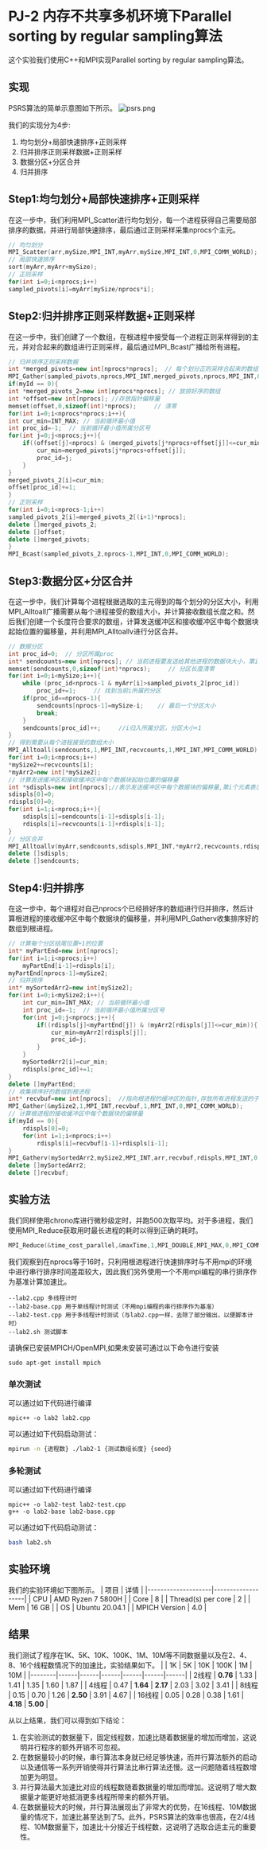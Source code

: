 # PJ-2 内存不共享多机环境下Parallel sorting by regular sampling算法
这个实验我们使用C++和MPI实现Parallel sorting by regular sampling算法。

## 实现
PSRS算法的简单示意图如下所示。
![psrs.png](psrs.png)

我们的实现分为4步:
1. 均匀划分+局部快速排序+正则采样
2. 归并排序正则采样数据+正则采样
3. 数据分区+分区合并
4. 归并排序

## Step1:均匀划分+局部快速排序+正则采样
在这一步中，我们利用MPI\_Scatter进行均匀划分，每一个进程获得自己需要局部排序的数据，并进行局部快速排序，最后通过正则采样采集nprocs个主元。
```cpp
// 均匀划分
MPI_Scatter(arr,mySize,MPI_INT,myArr,mySize,MPI_INT,0,MPI_COMM_WORLD);
// 局部快速排序
sort(myArr,myArr+mySize);
// 正则采样
for(int i=0;i<nprocs;i++)
sampled_pivots[i]=myArr[mySize/nprocs*i];
```

## Step2:归并排序正则采样数据+正则采样
在这一步中，我们创建了一个数组，在根进程中接受每一个进程正则采样得到的主元，并对合起来的数组进行正则采样，最后通过MPI\_Bcast广播给所有进程。
```cpp
// 归并排序正则采样数据
int *merged_pivots=new int[nprocs*nprocs];  // 每个划分正则采样合起来的数组
MPI_Gather(sampled_pivots,nprocs,MPI_INT,merged_pivots,nprocs,MPI_INT,0,MPI_COMM_WORLD);
if(myId == 0){
int *merged_pivots_2=new int[nprocs*nprocs]; // 放排好序的数组
int *offset=new int[nprocs]; //存放指针偏移量
memset(offset,0,sizeof(int)*nprocs);     // 清零
for(int i=0;i<nprocs*nprocs;i++){
int cur_min=INT_MAX; // 当前循环最小值
int proc_id=-1;  // 当前循环最小值所属分区号
for(int j=0;j<nprocs;j++){
    if((offset[j]<nprocs) & (merged_pivots[j*nprocs+offset[j]]<=cur_min)){
        cur_min=merged_pivots[j*nprocs+offset[j]];
        proc_id=j;
    }
}
merged_pivots_2[i]=cur_min;
offset[proc_id]+=1;
}
// 正则采样  
for(int i=0;i<nprocs-1;i++)
sampled_pivots_2[i]=merged_pivots_2[(i+1)*nprocs];
delete []merged_pivots_2;
delete []offset;
delete []merged_pivots;
}
MPI_Bcast(sampled_pivots_2,nprocs-1,MPI_INT,0,MPI_COMM_WORLD); 
```


## Step3:数据分区+分区合并
在这一步中，我们计算每个进程根据选取的主元得到的每个划分的分区大小，利用MPI\_Alltoall广播需要从每个进程接受的数组大小，并计算接收数组长度之和。然后我们创建一个长度符合要求的数组，计算发送缓冲区和接收缓冲区中每个数据块起始位置的偏移量，并利用MPI\_Alltoallv进行分区合并。
```cpp
// 数据分区
int proc_id=0;  // 分区所属proc
int* sendcounts=new int[nprocs]; // 当前进程要发送给其他进程的数据块大小，第i个元素表示当前进程要发送给第i个进程的数据块大小
memset(sendcounts,0,sizeof(int)*nprocs);     // 分区长度清零
for(int i=0;i<mySize;i++){
    while (proc_id<nprocs-1 & myArr[i]>sampled_pivots_2[proc_id]) 
        proc_id+=1;     // 找到当前i所属的分区
    if(proc_id==nprocs-1){     
        sendcounts[nprocs-1]=mySize-i;    // 最后一个分区大小
        break;
    }
    sendcounts[proc_id]++;     //i归入所属分区，分区大小+1
}
// 得到需要从每个进程接受的数组大小
MPI_Alltoall(sendcounts,1,MPI_INT,recvcounts,1,MPI_INT,MPI_COMM_WORLD);
for(int i=0;i<nprocs;i++) 
*mySize2+=recvcounts[i];
*myArr2=new int[*mySize2];
// 计算发送缓冲区和接收缓冲区中每个数据块起始位置的偏移量
int *sdispls=new int[nprocs];//表示发送缓冲区中每个数据块的偏移量,第i个元素表示当前进程要发送给第i个进程的数据块在发送缓冲区中的起始位置
sdispls[0]=0; 
rdispls[0]=0;
for(int i=1;i<nprocs;i++){
    sdispls[i]=sendcounts[i-1]+sdispls[i-1];
    rdispls[i]=recvcounts[i-1]+rdispls[i-1];
}
// 分区合并
MPI_Alltoallv(myArr,sendcounts,sdispls,MPI_INT,*myArr2,recvcounts,rdispls,MPI_INT,MPI_COMM_WORLD);
delete []sdispls;
delete []sendcounts;
```


## Step4:归并排序
在这一步中，每个进程对自己nprocs个已经排好序的数组进行归并排序，然后计算根进程的接收缓冲区中每个数据块的偏移量，并利用MPI\_Gatherv收集排序好的数组到根进程。
```cpp
// 计算每个分区结尾位置+1的位置
int* myPartEnd=new int[nprocs]; 
for(int i=1;i<nprocs;i++)
    myPartEnd[i-1]=rdispls[i];
myPartEnd[nprocs-1]=mySize2;
// 归并排序
int* mySortedArr2=new int[mySize2];
for(int i=0;i<mySize2;i++){
    int cur_min=INT_MAX; // 当前循环最小值
    int proc_id=-1;  // 当前循环最小值所属分区号
    for(int j=0;j<nprocs;j++){
        if((rdispls[j]<myPartEnd[j]) & (myArr2[rdispls[j]]<=cur_min)){
            cur_min=myArr2[rdispls[j]];
            proc_id=j;
        }
    }
    mySortedArr2[i]=cur_min;
    rdispls[proc_id]+=1;
}
delete []myPartEnd;
// 收集排序好的数组到根进程
int* recvbuf=new int[nprocs];  //指向根进程的缓冲区的指针,存放所有进程发送的子列表大小
MPI_Gather(&mySize2,1,MPI_INT,recvbuf,1,MPI_INT,0,MPI_COMM_WORLD);
// 计算根进程的接收缓冲区中每个数据块的偏移量
if(myId == 0){
    rdispls[0]=0;
    for(int i=1;i<nprocs;i++)
        rdispls[i]=recvbuf[i-1]+rdispls[i-1];
}
MPI_Gatherv(mySortedArr2,mySize2,MPI_INT,arr,recvbuf,rdispls,MPI_INT,0,MPI_COMM_WORLD);
delete []mySortedArr2;
delete []recvbuf;
```

## 实验方法
我们同样使用chrono库进行微秒级定时，并跑500次取平均。对于多进程，我们使用MPI\_Reduce获取用时最长进程的耗时以得到正确的耗时。
```cpp
MPI_Reduce(&time_cost_parallel,&maxTime,1,MPI_DOUBLE,MPI_MAX,0,MPI_COMM_WORLD);
  ```
我们观察到在nprocs等于16时，只利用根进程进行快速排序时与不用mpi的环境中进行串行排序时间差距较大，因此我们另外使用一个不用mpi编程的串行排序作为基准计算加速比。

```
--lab2.cpp 多线程计时
--lab2-base.cpp 用于单线程计时测试（不用mpi编程的串行排序作为基准）
--lab2-test.cpp 用于多线程计时测试（与lab2.cpp一样，去除了部分输出，以便脚本计时）
--lab2.sh 测试脚本
```


请确保已安装MPICH/OpenMPI,如果未安装可通过以下命令进行安装
```terminal
sudo apt-get install mpich
```

### 单次测试
可以通过如下代码进行编译
```terminal
mpic++ -o lab2 lab2.cpp
```
可以通过如下代码启动测试：
```bash
mpirun -n {进程数} ./lab2-1 {测试数组长度} {seed}
```

### 多轮测试
可以通过如下代码进行编译
```terminal
mpic++ -o lab2-test lab2-test.cpp
g++ -o lab2-base lab2-base.cpp
```

可以通过如下代码启动测试：
```bash
bash lab2.sh
```

## 实验环境
我们的实验环境如下图所示。
| 项目               | 详情              |
|--------------------|-------------------|
| CPU                | AMD Ryzen 7 5800H |
| Core               | 8                 |
| Thread(s) per core | 2                 |
| Mem                | 16 GB             |
| OS                 | Ubuntu 20.04.1    |
| MPICH Version      | 4.0               |

## 结果
我们测试了程序在1K、5K、10K、100K、1M、10M等不同数据量以及在2、4、8、16个线程数情况下的加速比，实验结果如下。
|        | 1K   | 5K   | 10K  | 100K | 1M   | 10M  |
|--------|------|------|------|------|------|------|
| 2线程   | **0.76** | 1.33 | 1.41 | 1.35 | 1.60 | 1.87 |
| 4线程   | 0.47 | **1.64** | **2.17** | 2.03 | 3.02 | 3.41 |
| 8线程   | 0.15 | 0.70 | 1.26 | **2.50** | 3.91 | 4.67 |
| 16线程 | 0.05 | 0.28 | 0.38 | 1.61 | **4.18** | **5.00** |

从以上结果，我们可以得到如下结论：
1. 在实验测试的数据量下，固定线程数，加速比随着数据量的增加而增加，这说明并行程序的额外开销不可忽视。
2. 在数据量较小的时候，串行算法本身就已经足够快速，而并行算法额外的启动以及通信等一系列开销使得并行算法比串行算法还慢。这一问题随着线程数增加更为明显。
3. 并行算法最大加速比对应的线程数随着数据量的增加而增加。这说明了增大数据量才能更好地抵消更多线程所带来的额外开销。
4. 在数据量较大的时候，并行算法展现出了非常大的优势，在16线程、10M数据量的情况下，加速比甚至达到了5。此外，PSRS算法的效率也很高，在2/4线程、10M数据量下，加速比十分接近于线程数，这说明了选取合适主元的重要性。
